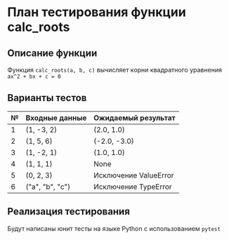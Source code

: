 # План тестирования функции calc_roots

## Описание функции
Функция `calc_roots(a, b, c)` вычисляет корни квадратного уравнения `ax^2 + bx + c = 0`

## Варианты тестов

| №  | Входные данные    | Ожидаемый результат |
|----|------------------|--------------------|
| 1  | (1, -3, 2)      | (2.0, 1.0)        |
| 2  | (1, 5, 6)       | (-2.0, -3.0)      |
| 3  | (1, -2, 1)      | (1.0, 1.0)            |
| 4  | (1, 1, 1)       | None              |
| 5  | (0, 2, 3)       | Исключение ValueError |
| 6  | ("a", "b", "c")    | Исключение TypeError |

## Реализация тестирования
Будут написаны юнит тесты на языке Python с использованием `pytest`
